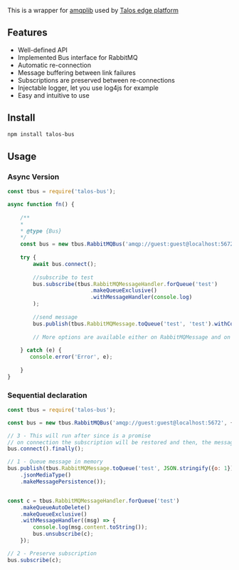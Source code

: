 
This is a wrapper for [amqplib](http://www.squaremobius.net/amqp.node/channel_api.html#channel_unbindQueue) used by [Talos edge platform](https://talos.sh)

## Features
* Well-defined API
* Implemented Bus interface for RabbitMQ
* Automatic re-connection
* Message buffering between link failures
* Subscriptions are preserved between re-connections
* Injectable logger, let you use log4js for example
* Easy and intuitive to use

## Install

```bash
npm install talos-bus
```


## Usage

### Async Version

```js
const tbus = require('talos-bus');

async function fn() {
  
    /**
    * 
    * @type {Bus}
    */
    const bus = new tbus.RabbitMQBus('amqp://guest:guest@localhost:5672', {timeout:60000}, console);
    
    try {
        await bus.connect();   
        
        //subscribe to test
        bus.subscribe(tbus.RabbitMQMessageHandler.forQueue('test')
                          .makeQueueExclusive()
                          .withMessageHandler(console.log)
        );
        
        //send message
        bus.publish(tbus.RabbitMQMessage.toQueue('test', 'test').withContentType('text/plain').makeMessagePersistence());
        
        // More options are available either on RabbitMQMessage and on RabbitMQMessageHandler, this a a simple example
        
    } catch (e) {
       console.error('Error', e);
       
    }
}
```

### Sequential declaration

```js
const tbus = require('talos-bus');

const bus = new tbus.RabbitMQBus('amqp://guest:guest@localhost:5672', {timeout:60000}, console);

// 3 - This will run after since is a promise
// on connection the subscription will be restored and then, the message is publish
bus.connect().finally(); 

// 1 - Queue message in memory
bus.publish(tbus.RabbitMQMessage.toQueue('test', JSON.stringify({o: 1}))
    .jsonMediaType()
    .makeMessagePersistence());


const c = tbus.RabbitMQMessageHandler.forQueue('test')
    .makeQueueAutoDelete()
    .makeQueueExclusive()
    .withMessageHandler((msg) => {
        console.log(msg.content.toString());
        bus.unsubscribe(c);
    });

// 2 - Preserve subscription
bus.subscribe(c);

```